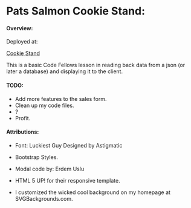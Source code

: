 # Pats Salmon Cookie Stand:

#### Overview:

Deployed at: 

[Cookie Stand](https://thatvetdevrob.com/cookies/cookies.html)

This is a basic Code Fellows lesson in reading back data from a json (or later a database) and displaying it to the client.

#### TODO:


- Add more features to the sales form.
- Clean up my code files.
- ?
- Profit.

#### Attributions:

- Font: Luckiest Guy Designed by Astigmatic

- Bootstrap Styles.

- Modal code by: Erdem Uslu

- HTML 5 UP! for their responsive template.

- I customized the wicked cool background on my homepage at SVGBackgrounds.com.